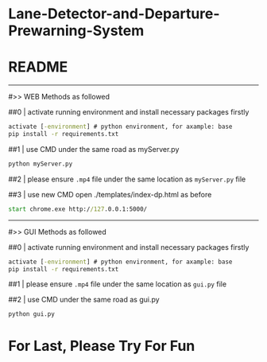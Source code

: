 


# Lane-Detector-and-Departure-Prewarning-System
# README

--------------------------------------------------------------------------------------------

#>> WEB Methods as followed

##0 |   activate running environment and install necessary packages firstly
```cmd
activate [-environment] # python environment, for axample: base
pip install -r requirements.txt
```

##1 |   use CMD under the same road as myServer.py
```cmd
python myServer.py
```

##2 |   please ensure `.mp4` file under the same location as `myServer.py` file 

##3 |   use new CMD open ./templates/index-dp.html as before
```cmd
start chrome.exe http://127.0.0.1:5000/
```

--------------------------------------------------------------------------------------------
#>> GUI Methods as followed

##0 |   activate running environment and install necessary packages firstly
```cmd
activate [-environment] # python environment, for axample: base
pip install -r requirements.txt
```

##1 |   please ensure  `.mp4` file under the same location as `gui.py` file 

##2 |   use CMD under the same road as gui.py
```cmd
python gui.py
```

# For Last, Please Try For Fun
